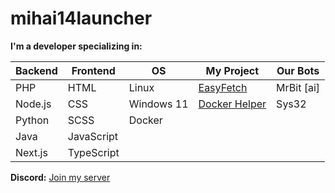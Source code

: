 # mihai14launcher

**I'm a developer specializing in:**

| **Backend** | **Frontend** | **OS**        | **My Project** | **Our Bots** |
|-------------|--------------|---------------|----------------|--------------|
| PHP         | HTML         | Linux         | [EasyFetch](https://github.com/mihai14launcher/EasyFetch)      | MrBit [ai]   |
| Node.js     | CSS          | Windows 11    | [Docker Helper](https://docker-helper.vercel.app)               | Sys32        |
| Python      | SCSS         |  Docker             |                |
| Java        | JavaScript   |               |                |
| Next.js | TypeScript   |               |                |
**Discord:** [Join my server](https://discord.gg/PXTtxEK7g8)
